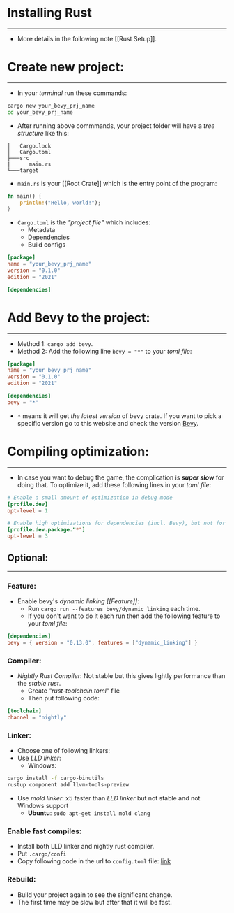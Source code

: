 # Installing Rust
---
- More details in the following note [[Rust Setup]].

# Create new project:
---
- In your _terminal_ run these commands:
```sh
cargo new your_bevy_prj_name
cd your_bevy_prj_name
```

- After running above commmands, your project folder will have a _tree structure_ like this:
```
│   Cargo.lock
│   Cargo.toml
├───src
|      main.rs
└───target
```

- `main.rs` is your [[Root Crate]] which is the entry point of the program:
```rust
fn main() {
    println!("Hello, world!");
}
```

- `Cargo.toml` is the _"project file"_ which includes:
	- Metadata
	- Dependencies
	- Build configs
```toml
[package]
name = "your_bevy_prj_name"
version = "0.1.0"
edition = "2021"

[dependencies]
```

# Add Bevy to the project:
---

- Method 1: `cargo add bevy`.
- Method 2: Add the following line `bevy = "*"` to your _toml file_:
```toml
[package]
name = "your_bevy_prj_name"
version = "0.1.0"
edition = "2021"

[dependencies]
bevy = "*"
```

- `*` means it will get _the latest version_ of bevy crate. If you want to pick a specific version go to this website and check the version [Bevy](https://crates.io/crates/bevy).

# Compiling optimization:
---
- In case you want to debug the game, the complication is **_super slow_** for doing that. To optimize it, add these following lines in your _toml file_:
```toml
# Enable a small amount of optimization in debug mode
[profile.dev]
opt-level = 1

# Enable high optimizations for dependencies (incl. Bevy), but not for our code:
[profile.dev.package."*"]
opt-level = 3
```

## Optional:
----
### Feature:
- Enable bevy's _dynamic linking [[Feature]]_: 
	- Run `cargo run --features bevy/dynamic_linking` each time.
	- If you don't want to do it each run then add the following feature to your _toml file_:
```toml
[dependencies]
bevy = { version = "0.13.0", features = ["dynamic_linking"] }
```

### Compiler:
- _Nightly Rust Compiler_: Not stable but this gives lightly performance than the _stable rust_.
	- Create _"rust-toolchain.toml"_ file
	- Then put following code:
```toml
[toolchain]
channel = "nightly"
```

### Linker:
- Choose one of following linkers:
- Use _LLD linker_: 
	- Windows: 
```sh
cargo install -f cargo-binutils
rustup component add llvm-tools-preview
```

- Use _mold linker_: x5 faster than _LLD linker_ but not stable and not Windows support
	- **Ubuntu**: `sudo apt-get install mold clang`

### Enable fast compiles:
- Install both LLD linker and nightly rust compiler.
- Put `.cargo/confi`
- Copy following code in the url to `config.toml` file: [link](https://github.com/bevyengine/bevy/blob/main/.cargo/config_fast_builds.toml)

### Rebuild:
- Build your project again to see the significant change.
- The first time may be slow but after that it will be fast.